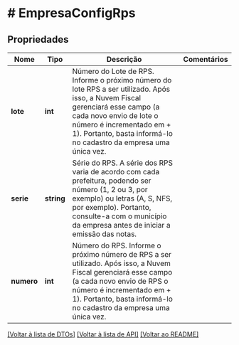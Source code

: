 # # EmpresaConfigRps

## Propriedades

Nome | Tipo | Descrição | Comentários
------------ | ------------- | ------------- | -------------
**lote** | **int** | Número do Lote de RPS.  Informe o próximo número do lote RPS a ser utilizado. Após isso, a Nuvem  Fiscal gerenciará esse campo (a cada novo envio de lote o número é  incrementado em + 1). Portanto, basta informá-lo no cadastro da empresa  uma única vez. |
**serie** | **string** | Série do RPS.  A série dos RPS varia de acordo com cada prefeitura, podendo ser  número (1, 2 ou 3, por exemplo) ou letras (A, S, NFS, por exemplo).  Portanto, consulte-a com o município da empresa antes de iniciar a  emissão das notas. |
**numero** | **int** | Número do RPS.  Informe o próximo número de RPS a ser utilizado. Após isso, a Nuvem  Fiscal gerenciará esse campo (a cada novo envio de RPS o número é  incrementado em + 1). Portanto, basta informá-lo no cadastro da empresa  uma única vez. |

[[Voltar à lista de DTOs]](../../README.md#models) [[Voltar à lista de API]](../../README.md#endpoints) [[Voltar ao README]](../../README.md)
